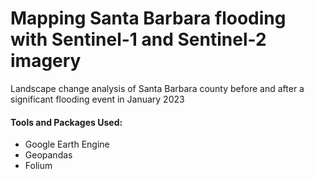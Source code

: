 # Mapping Santa Barbara flooding with Sentinel-1 and Sentinel-2 imagery

Landscape change analysis of Santa Barbara county before and after a significant flooding event in January 2023


#### Tools and Packages Used:
- Google Earth Engine
- Geopandas
- Folium
